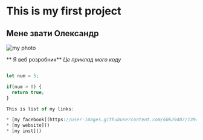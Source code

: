 # This is my first project

## Мене звати Олександр

![my photo](https://user-images.githubusercontent.com/60629407/139448835-f652c6bd-02bf-4654-8e25-9d947acf7581.png)

** Я веб розробник**
*Це приклад мого коду*
```JavaScript

let num = 5;

if(num > 0) {
  return true;
}

This is list of my links:

* [my facebook](https://user-images.githubusercontent.com/60629407/139448835-f652c6bd-02bf-4654-8e25-9d947acf7581.png)
* [my website]()
* [my inst]()
